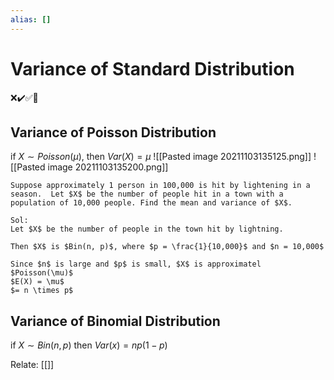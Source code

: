 ```yaml
---
alias: []
---
```

# Variance of Standard Distribution
❌✔️✅📗

## Variance of Poisson Distribution

if $X \sim Poisson(\mu)$, then $Var(X) = \mu$
![[Pasted image 20211103135125.png]]
![[Pasted image 20211103135200.png]]
```ad-example
Suppose approximately 1 person in 100,000 is hit by lightening in a season.  Let $X$ be the number of people hit in a town with a population of 10,000 people. Find the mean and variance of $X$.

Sol:
Let $X$ be the number of people in the town hit by lightning.

Then $X$ is $Bin(n, p)$, where $p = \frac{1}{10,000}$ and $n = 10,000$

Since $n$ is large and $p$ is small, $X$ is approximatel $Poisson(\mu)$
$E(X) = \mu$
$= n \times p$
```

## Variance of Binomial Distribution
if $X \sim Bin(n, p)$ then $Var(x) = np(1-p)$



Relate: [[]]